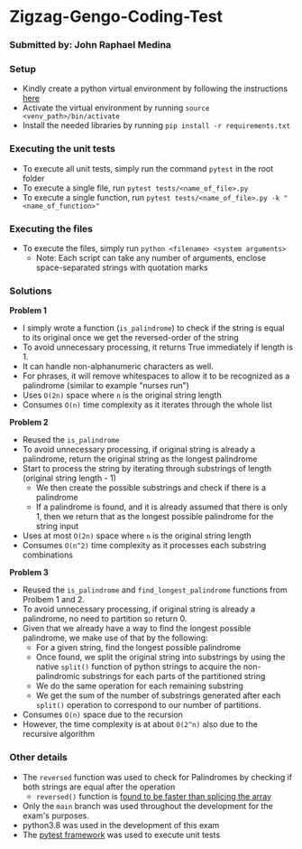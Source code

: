 # Zigzag-Gengo-Coding-Test

### Submitted by: John Raphael Medina

### Setup
* Kindly create a python virtual environment by following the instructions [here](https://docs.python.org/3/library/venv.html)
* Activate the virtual environment by running `source <venv_path>/bin/activate`
* Install the needed libraries by running `pip install -r requirements.txt`

### Executing the unit tests
* To execute all unit tests, simply run the command `pytest` in the root folder
* To execute a single file, run `pytest tests/<name_of_file>.py`
* To execute a single function, run `pytest tests/<name_of_file>.py -k "<name_of_function>"`


### Executing the files
* To execute the files, simply run `python <filename> <system arguments>`
  * Note: Each script can take any number of arguments, enclose space-separated strings with quotation marks


### Solutions
**Problem 1**
* I simply wrote a function (`is_palindrome`) to check if the string is equal to its original once we get the reversed-order of the string
* To avoid unnecessary processing, it returns True immediately if length is 1.
* It can handle non-alphanumeric characters as well.
* For phrases, it will remove whitespaces to allow it to be recognized as a palindrome (similar to example "nurses run")
* Uses `O(2n)` space where `n` is the original string length
* Consumes `O(n)` time complexity as it iterates through the whole list


**Problem 2**
* Reused the `is_palindrome`
* To avoid unnecessary processing, if original string is already a palindrome, return the original string as the longest palindrome
* Start to process the string by iterating through substrings of length (original string length - 1)
  * We then create the possible substrings and check if there is a palindrome
  * If a palindrome is found, and it is already assumed that there is only 1, then we return that as the longest possible palindrome for the string input
* Uses at most `O(2n)` space where `n` is the original string length
* Consumes `O(n^2)` time complexity as it processes each substring combinations


**Problem 3**
* Reused the `is_palindrome` and `find_longest_palindrome` functions from Prolbem 1 and 2.
* To avoid unnecessary processing, if original string is already a palindrome, no need to partition so return 0.
* Given that we already have a way to find the longest possible palindrome, we make use of that by the following:
  * For a given string, find the longest possible palindrome
  * Once found, we split the original string into substrings by using the native `split()` function of python strings to acquire the non-palindromic substrings for each parts of the partitioned string
  * We do the same operation for each remaining substring
  * We get the sum of the number of substrings generated after each `split()` operation to correspond to our number of partitions.
* Consumes `O(n)` space due to the recursion
* However, the time complexity is at about `O(2^n)` also due to the recursive algorithm

### Other details
* The `reversed` function was used to check for Palindromes by checking if both strings are equal after the operation
  * `reversed()` function is [found to be faster than splicing the array](https://www.geeksforgeeks.org/python-reversed-vs-1-which-one-is-faster/)
* Only the `main` branch was used throughout the development for the exam's purposes.
* python3.8 was used in the development of this exam
* The [pytest framework](https://docs.pytest.org/en/stable/) was used to execute unit tests
